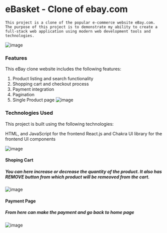 # eBasket - Clone of ebay.com

``This project is a clone of the popular e-commerce website eBay.com. The purpose of this project is to demonstrate my ability to create a full-stack web application using modern web development tools and technologies.``

![image](https://user-images.githubusercontent.com/112793743/221488574-fc59b18e-e9e4-4a3f-826a-d6147735cbaa.png)

### Features
This eBay clone website includes the following features:

1. Product listing and search functionality
2. Shopping cart and checkout process
3. Payment integration
4. Pagination
5. Single Product page
![image](https://user-images.githubusercontent.com/112793743/221489656-5e710ee0-e2f4-4b61-91a0-5c20bbee5f03.png)

### Technologies Used
This project is built using the following technologies:

HTML, and JavaScript for the frontend
React.js and Chakra UI library for the frontend UI components

![image](https://user-images.githubusercontent.com/112793743/221490434-49a61a07-fa62-4f4e-b3b0-3cdd8c936592.png)

#### Shoping Cart 
##### You can here increase or decrease the quantity of the product. It also has REMOVE button from which product will be remeoved from the cart.
![image](https://user-images.githubusercontent.com/112793743/221490653-3dcf3220-3ae3-4732-b1f5-f688539c9a92.png)

#### Payment Page 
##### From here can make the payment and go back to home page 
![image](https://user-images.githubusercontent.com/112793743/221492957-4ae6d6c2-f593-48bc-8cb5-256b456cf7eb.png)








